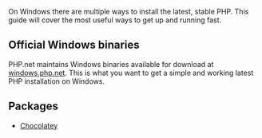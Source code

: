 On Windows there are multiple ways to install the latest, stable PHP. This guide
will cover the most useful ways to get up and running fast.

## Official Windows binaries

PHP.net maintains Windows binaries available for download at
[windows.php.net](http://windows.php.net). This is what you want to get a simple
and working latest PHP installation on Windows.

## Packages

* [Chocolatey](https://chocolatey.org/packages/php)
